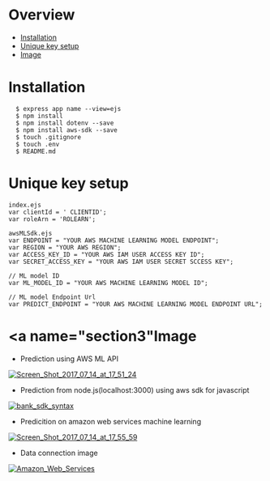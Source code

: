 # Overview  
 *  [Installation](#section1)  
 *  [Unique key setup](#section2)  
 *  [Image](#section3)  
  
  
#  <a name="section1">Installation
````  
  $ express app name --view=ejs  
  $ npm install  
  $ npm install dotenv --save   
  $ npm install aws-sdk --save  
  $ touch .gitignore  
  $ touch .env  
  $ README.md  
 ````  

        
# <a name="section2">Unique key setup
  ````  
  index.ejs  
  var clientId = ' CLIENTID';  
  var roleArn = 'ROLEARN';  
  ````  
  ````  
  awsMLSdk.ejs  
  var ENDPOINT = "YOUR AWS MACHINE LEARNING MODEL ENDPOINT";  
  var REGION = "YOUR AWS REGION";  
  var ACCESS_KEY_ID = "YOUR AWS IAM USER ACCESS KEY ID";  
  var SECRET_ACCESS_KEY = "YOUR AWS IAM USER SECRET SCCESS KEY";  
  
  // ML model ID  
  var ML_MODEL_ID = "YOUR AWS MACHINE LEARNING MODEL ID";  
  
  // ML model Endpoint Url  
  var PREDICT_ENDPOINT = "YOUR AWS MACHINE LEARNING MODEL ENDPOINT URL";  
  ````  
  
  
# <a name="section3"Image  
  * Prediction using AWS ML API   
      
  <a href="https://ibb.co/eBmrua"><img src="https://preview.ibb.co/ddAHZa/Screen_Shot_2017_07_14_at_17_51_24.png" alt="Screen_Shot_2017_07_14_at_17_51_24" border="0"></a><br />    
         

          
  * Prediction from node.js(localhost:3000) using aws sdk for javascript  
    
  <a href="https://ibb.co/n0WVnv"><img src="https://preview.ibb.co/kx45LF/bank_sdk_syntax.png" alt="bank_sdk_syntax" border="0"></a><br />  
      

        
  * Predicition on amazon web services machine learning  
    
  <a href="https://ibb.co/kB2Wua"><img src="https://preview.ibb.co/nbv6Sv/Screen_Shot_2017_07_14_at_17_55_59.png" alt="Screen_Shot_2017_07_14_at_17_55_59" border="0"></a><br />  



  * Data connection image  

  <a href="https://ibb.co/jEMCN5"><img src="https://preview.ibb.co/ce6OUk/Amazon_Web_Services.png" alt="Amazon_Web_Services" border="0"></a><br />    

       
  
    

